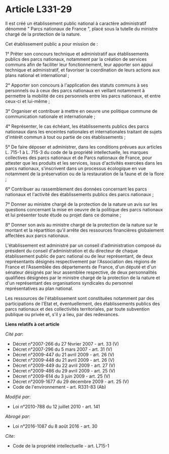 # Article L331-29

Il est créé un établissement public national à caractère administratif dénommé " Parcs nationaux de France ", placé sous la
tutelle du ministre chargé de la protection de la nature. 

Cet établissement public a pour mission de : 

1° Prêter son concours technique et administratif aux établissements publics des parcs nationaux, notamment par la création
de services communs afin de faciliter leur fonctionnement, leur apporter son appui technique et administratif, et favoriser
la coordination de leurs actions aux plans national et international ; 

2° Apporter son concours à l'application des statuts communs à ses personnels ou à ceux des parcs nationaux en veillant
notamment à permettre la mobilité de ces personnels entre les parcs nationaux, et entre ceux-ci et lui-même ; 

3° Organiser et contribuer à mettre en oeuvre une politique commune de communication nationale et internationale ; 

4° Représenter, le cas échéant, les établissements publics des parcs nationaux dans les enceintes nationales et
internationales traitant de sujets d'intérêt commun à tout ou partie de ces établissements ; 

5° De faire déposer et administrer, dans les conditions prévues aux articles L. 715-1 à L. 715-3 du code de la propriété
intellectuelle, les marques collectives des parcs nationaux et de Parcs nationaux de France, pour attester que les produits
et les services, issus d'activités exercées dans les parcs nationaux, s'inscrivent dans un processus écologique en vue
notamment de la préservation ou de la restauration de la faune et de la flore ; 

6° Contribuer au rassemblement des données concernant les parcs nationaux et l'activité des établissements publics des parcs
nationaux ; 

7° Donner au ministre chargé de la protection de la nature un avis sur les questions concernant la mise en oeuvre de la
politique des parcs nationaux et lui présenter toute étude ou projet dans ce domaine ; 

8° Donner son avis au ministre chargé de la protection de la nature sur le montant et la répartition qu'il arrête des
ressources financières globalement affectées aux parcs nationaux. 

L'établissement est administré par un conseil d'administration composé du président du conseil d'administration et du
directeur de chaque établissement public de parc national ou de leur représentant, de deux représentants désignés
respectivement par l'Association des régions de France et l'Assemblée des départements de France, d'un député et d'un
sénateur désignés par leur assemblée respective, de deux personnalités qualifiées désignées par le ministre chargé de la
protection de la nature et d'un représentant des organisations syndicales du personnel représentatives au plan national. 

Les ressources de l'établissement sont constituées notamment par des participations de l'Etat et, éventuellement, des
établissements publics des parcs nationaux et des collectivités territoriales, par toute subvention publique ou privée et,
s'il y a lieu, par des redevances.

**Liens relatifs à cet article**

_Cité par_:

  - Décret n°2007-266 du 27 février 2007 - art. 33 (V)
  - Décret n°2007-296 du 5 mars 2007 - art. 31 (V)
  - Décret n°2009-447 du 21 avril 2009 - art. 26 (V)
  - Décret n°2009-448 du 21 avril 2009 - art. 26 (V)
  - Décret n°2009-449 du 22 avril 2009 - art. 27 (V)
  - Décret n°2009-486 du 29 avril 2009 - art. 25 (V)
  - Décret n°2009-614 du 3 juin 2009 - art. 25 (V)
  - Décret n°2009-1677 du 29 décembre 2009 - art. 25 (V)
  - Code de l'environnement - art. R331-83 (Ab)

_Modifié par_:

  - Loi n°2010-788 du 12 juillet 2010 - art. 141

_Abrogé par_:

  - Loi n°2016-1087 du 8 août 2016 - art. 30

_Cite_:

  - Code de la propriété intellectuelle - art. L715-1
